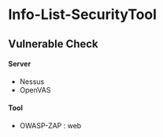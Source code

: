 # Info-List-SecurityTool

## Vulnerable Check
#### Server
* Nessus
* OpenVAS

#### Tool
* OWASP-ZAP : web
